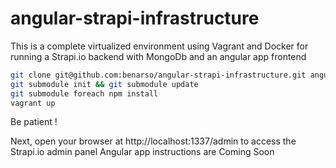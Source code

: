 # angular-strapi-infrastructure

This is a complete virtualized environment using Vagrant and Docker for running a Strapi.io backend with MongoDb and an angular app frontend

```sh
git clone git@github.com:benarso/angular-strapi-infrastructure.git angular-strapi-infrastructure && cd angular-strapi-infrastructure
git submodule init && git submodule update
git submodule foreach npm install
vagrant up
```
Be patient !

Next, open your browser at http://localhost:1337/admin to access the Strapi.io admin panel
Angular app instructions are Coming Soon
